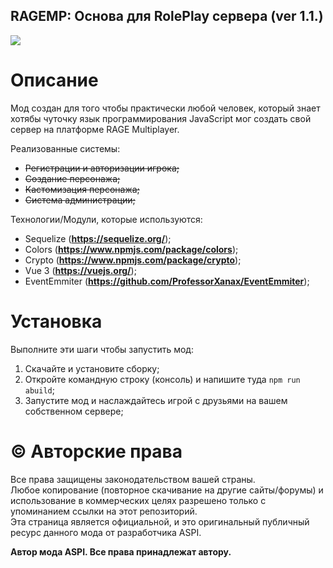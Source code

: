 ## RAGEMP: Основа для RolePlay сервера (ver 1.1.)
![](https://media.discordapp.net/attachments/964767885270581298/987581634213732372/Frame_1.png?width=1040&height=240)

# Описание
Мод создан для того чтобы практически любой человек, который знает хотябы чуточку язык программирования JavaScript мог создать свой сервер на платформе RAGE Multiplayer.

Реализованные системы:
- ~~Регистрации и авторизации игрока;~~
- ~~Создание персонажа;~~
- ~~Кастомизация персонажа;~~
- ~~Система администрации;~~

Технологии/Модули, которые используются:
- Sequelize (__https://sequelize.org/__);
- Colors (__https://www.npmjs.com/package/colors__);
- Crypto (__https://www.npmjs.com/package/crypto__);
- Vue 3 (__https://vuejs.org/__);
- EventEmmiter (__https://github.com/ProfessorXanax/EventEmmiter__);

# Установка
Выполните эти шаги чтобы запустить мод:
1. Скачайте и установите сборку;
2. Откройте командную строку (консоль) и напишите туда `npm run abuild`;
3. Запустите мод и наслаждайтесь игрой с друзьями на вашем собственном сервере;

# © Авторские права
Все права защищены законодательством вашей страны.<br>
Любое копирование (повторное скачивание на другие сайты/форумы) и использование в коммерческих целях разрешено только с упоминанием ссылки на этот репозиторий.<br>
Эта страница является официальной, и это оригинальный публичный ресурс данного мода от разработчика ASPI.<br>

**Автор мода ASPI. Все права принадлежат автору.**
